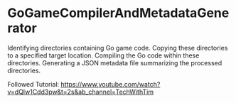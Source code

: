 # GoGameCompilerAndMetadataGenerator
Identifying directories containing Go game code. 
Copying these directories to a specified target location. 
Compiling the Go code within these directories. 
Generating a JSON metadata file summarizing the processed directories.

Followed Tutorial: https://www.youtube.com/watch?v=dQlw1Cdd3pw&t=2s&ab_channel=TechWithTim
